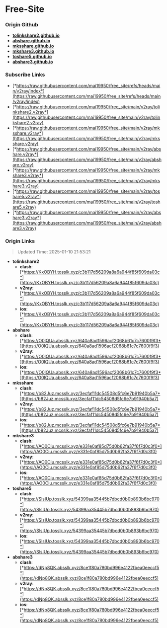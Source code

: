 # Free-Site

### Origin Github

- [**tolinkshare2.github.io**](https://github.com/tolinkshare2/tolinkshare2.github.io)
- [**abshare.github.io**](https://github.com/abshare/abshare.github.io)
- [**mksshare.github.io**](https://github.com/mksshare/mksshare.github.io)
- [**mkshare3.github.io**](https://github.com/mkshare3/mkshare3.github.io)
- [**toshare5.github.io**](https://github.com/toshare5/toshare5.github.io)
- [**abshare3.github.io**](https://github.com/abshare3/abshare3.github.io)

### Subscribe Links

- [*https://raw.githubusercontent.com/mai19950/free_site/refs/heads/main/v2ray/index*](https://raw.githubusercontent.com/mai19950/free_site/refs/heads/main/v2ray/index)
- [*https://raw.githubusercontent.com/mai19950/free_site/main/v2ray/tolinkshare2.v2ray*](https://raw.githubusercontent.com/mai19950/free_site/main/v2ray/tolinkshare2.v2ray)
- [*https://raw.githubusercontent.com/mai19950/free_site/main/v2ray/mksshare.v2ray*](https://raw.githubusercontent.com/mai19950/free_site/main/v2ray/mksshare.v2ray)
- [*https://raw.githubusercontent.com/mai19950/free_site/main/v2ray/abshare.v2ray*](https://raw.githubusercontent.com/mai19950/free_site/main/v2ray/abshare.v2ray)
- [*https://raw.githubusercontent.com/mai19950/free_site/main/v2ray/mkshare3.v2ray*](https://raw.githubusercontent.com/mai19950/free_site/main/v2ray/mkshare3.v2ray)
- [*https://raw.githubusercontent.com/mai19950/free_site/main/v2ray/toshare5.v2ray*](https://raw.githubusercontent.com/mai19950/free_site/main/v2ray/toshare5.v2ray)
- [*https://raw.githubusercontent.com/mai19950/free_site/main/v2ray/abshare3.v2ray*](https://raw.githubusercontent.com/mai19950/free_site/main/v2ray/abshare3.v2ray)

### Origin Links

> Updated Time: 2025-01-10 21:53:21

- **tolinkshare2**
  - **clash**: [*https://KxOBYH.tosslk.xyz/c3b117d56209a8a6a944f85f609da03c*](https://KxOBYH.tosslk.xyz/c3b117d56209a8a6a944f85f609da03c)
  - **v2ray**: [*https://KxOBYH.tosslk.xyz/c3b117d56209a8a6a944f85f609da03c*](https://KxOBYH.tosslk.xyz/c3b117d56209a8a6a944f85f609da03c)
  - **ios**: [*https://KxOBYH.tosslk.xyz/c3b117d56209a8a6a944f85f609da03c*](https://KxOBYH.tosslk.xyz/c3b117d56209a8a6a944f85f609da03c)
- **abshare**
  - **clash**: [*https://O0lQUa.absslk.xyz/640a8ad1596acf2068b61c7c7600f9f3*](https://O0lQUa.absslk.xyz/640a8ad1596acf2068b61c7c7600f9f3)
  - **v2ray**: [*https://O0lQUa.absslk.xyz/640a8ad1596acf2068b61c7c7600f9f3*](https://O0lQUa.absslk.xyz/640a8ad1596acf2068b61c7c7600f9f3)
  - **ios**: [*https://O0lQUa.absslk.xyz/640a8ad1596acf2068b61c7c7600f9f3*](https://O0lQUa.absslk.xyz/640a8ad1596acf2068b61c7c7600f9f3)
- **mksshare**
  - **clash**: [*https://b82Juz.mcsslk.xyz/3ecfaf11dc54508d5fc6e7b91940b5a7*](https://b82Juz.mcsslk.xyz/3ecfaf11dc54508d5fc6e7b91940b5a7)
  - **v2ray**: [*https://b82Juz.mcsslk.xyz/3ecfaf11dc54508d5fc6e7b91940b5a7*](https://b82Juz.mcsslk.xyz/3ecfaf11dc54508d5fc6e7b91940b5a7)
  - **ios**: [*https://b82Juz.mcsslk.xyz/3ecfaf11dc54508d5fc6e7b91940b5a7*](https://b82Juz.mcsslk.xyz/3ecfaf11dc54508d5fc6e7b91940b5a7)
- **mkshare3**
  - **clash**: [*https://AO0Ciu.mcsslk.xyz/e331e0af85d75d0b62fa37f6f7d0c3f0*](https://AO0Ciu.mcsslk.xyz/e331e0af85d75d0b62fa37f6f7d0c3f0)
  - **v2ray**: [*https://AO0Ciu.mcsslk.xyz/e331e0af85d75d0b62fa37f6f7d0c3f0*](https://AO0Ciu.mcsslk.xyz/e331e0af85d75d0b62fa37f6f7d0c3f0)
  - **ios**: [*https://AO0Ciu.mcsslk.xyz/e331e0af85d75d0b62fa37f6f7d0c3f0*](https://AO0Ciu.mcsslk.xyz/e331e0af85d75d0b62fa37f6f7d0c3f0)
- **toshare5**
  - **clash**: [*https://SlsIUp.tosslk.xyz/54399aa35445b7dbcd0b0b893b6bc970*](https://SlsIUp.tosslk.xyz/54399aa35445b7dbcd0b0b893b6bc970)
  - **v2ray**: [*https://SlsIUp.tosslk.xyz/54399aa35445b7dbcd0b0b893b6bc970*](https://SlsIUp.tosslk.xyz/54399aa35445b7dbcd0b0b893b6bc970)
  - **ios**: [*https://SlsIUp.tosslk.xyz/54399aa35445b7dbcd0b0b893b6bc970*](https://SlsIUp.tosslk.xyz/54399aa35445b7dbcd0b0b893b6bc970)
- **abshare3**
  - **clash**: [*https://dNp8QK.absslk.xyz/8ce1f80a780bd996e4122fbea0eeccf5*](https://dNp8QK.absslk.xyz/8ce1f80a780bd996e4122fbea0eeccf5)
  - **v2ray**: [*https://dNp8QK.absslk.xyz/8ce1f80a780bd996e4122fbea0eeccf5*](https://dNp8QK.absslk.xyz/8ce1f80a780bd996e4122fbea0eeccf5)
  - **ios**: [*https://dNp8QK.absslk.xyz/8ce1f80a780bd996e4122fbea0eeccf5*](https://dNp8QK.absslk.xyz/8ce1f80a780bd996e4122fbea0eeccf5)
